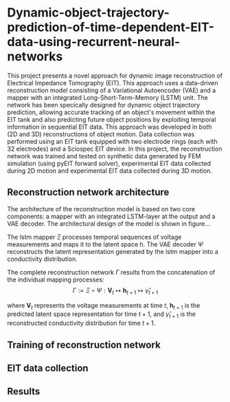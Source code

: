 # Dynamic-object-trajectory-prediction-of-time-dependent-EIT-data-using-recurrent-neural-networks

This project presents a novel approach for dynamic image reconstruction of Electrical Impedance Tomography (EIT). This approach uses a data-driven reconstruction model consisting of a Variational Autoencoder (VAE) and a mapper with an integrated Long-Short-Term-Memory (LSTM) unit. The network has been specically designed for dynamic object trajectory prediction, allowing accurate tracking of an object's movement within the EIT tank and also predicting future object positions by exploiting temporal information in sequential EIT data. This approach was developed in both (2D and 3D) reconstructions of object motion. Data collection was performed using an EIT tank equipped with two electrode rings (each with 32 electrodes) and a Sciospec EIT device. In this project, the reconstruction network was trained and tested on synthetic data generated by FEM simulation (using pyEIT forward solver), experimental EIT data collected during 2D motion and experimental EIT data collected during 3D motion.

## Reconstruction network architecture

The architecture of the reconstruction model is based on two core components: a mapper with an integrated LSTM-layer at the output and a VAE decoder. The architectural design of the model is shown in figure...

The lstm mapper $\Xi$ processes temporal sequences of voltage measurements and maps it to the latent space h.
The VAE decoder $\Psi$ reconstructs the latent representation generated by the lstm mapper into a conductivity distribution.

The complete reconstruction network $\Gamma$ results from the concatenation of the individual mapping processes:
$$
\Gamma := \Xi \circ \Psi : \mathbf{V}_t \mapsto \mathbf{h}_{t+1} \mapsto \hat{\gamma}_{t+1}
$$

where $\mathbf{V}_t$ represents the voltage measurements at time $t$, $\mathbf{h}_{t+1}$ is the predicted latent space representation for time $t+1$, and $\hat{\gamma}_{t+1}$ is the reconstructed conductivity distribution for time $t+1$.



## Training of reconstruction network

## EIT data collection

## Results 
